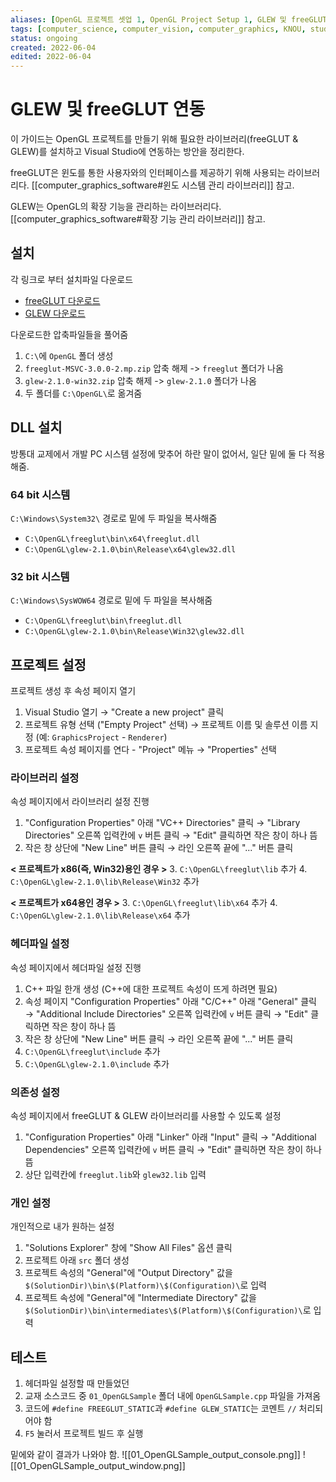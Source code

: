 ```yaml
---
aliases: [OpenGL 프로젝트 셋업 1, OpenGL Project Setup 1, GLEW 및 freeGLUT 연동, Setup using GLEW and freeGLUT]
tags: [computer_science, computer_vision, computer_graphics, KNOU, study, display, settings, example]
status: ongoing
created: 2022-06-04
edited: 2022-06-04
---
```


# GLEW 및 freeGLUT 연동
이 가이드는 OpenGL 프로젝트를 만들기 위해 필요한 라이브러리(freeGLUT & GLEW)를 설치하고 Visual Studio에 연동하는 방안을 정리한다.

freeGLUT은 윈도를 통한 사용자와의 인터페이스를 제공하기 위해 사용되는 라이브러리다. [[computer_graphics_software#윈도 시스템 관리 라이브러리]] 참고.

GLEW는 OpenGL의 확장 기능을 관리하는 라이브러리다. [[computer_graphics_software#확장 기능 관리 라이브러리]] 참고.

## 설치
각 링크로 부터 설치파일 다운로드
- [freeGLUT 다운로드](https://www.transmissionzero.co.uk/software/freeglut-devel/)
- [GLEW 다운로드](http://glew.sourceforge.net/)

다운로드한 압축파일들을 풀어줌
1. `C:\`에 `OpenGL` 폴더 생성
2. `freeglut-MSVC-3.0.0-2.mp.zip` 압축 해제 -> `freeglut` 폴더가 나옴
3. `glew-2.1.0-win32.zip` 압축 해제 -> `glew-2.1.0` 폴더가 나옴
4. 두 폴더를 `C:\OpenGL\`로 옮겨줌

## DLL 설치
방통대 교제에서 개발 PC 시스템 설정에 맞추어 하란 말이 없어서, 일단 밑에 둘 다 적용해줌.

### 64 bit 시스템
`C:\Windows\System32\` 경로로 밑에 두 파일을 복사해줌
- `C:\OpenGL\freeglut\bin\x64\freeglut.dll`
- `C:\OpenGL\glew-2.1.0\bin\Release\x64\glew32.dll`

### 32 bit 시스템
`C:\Windows\SysWOW64` 경로로 밑에 두 파일을 복사해줌
- `C:\OpenGL\freeglut\bin\freeglut.dll`
- `C:\OpenGL\glew-2.1.0\bin\Release\Win32\glew32.dll`

## 프로젝트 설정
프로젝트 생성 후 속성 페이지 열기
1. Visual Studio 열기 $\rightarrow$ "Create a new project" 클릭
2. 프로젝트 유형 선택 ("Empty Project" 선택) $\rightarrow$ 프로젝트 이름 및 솔루션 이름 지정 (예: `GraphicsProject` - `Renderer`)
3. 프로젝트 속성 페이지를 연다 - "Project" 메뉴 $\rightarrow$  "Properties" 선택

### 라이브러리 설정
속성 페이지에서 라이브러리 설정 진행
1. "Configuration Properties" 아래 "VC++ Directories" 클릭 $\rightarrow$ "Library Directories" 오른쪽 입력칸에 `v` 버튼 클릭 $\rightarrow$ "Edit" 클릭하면 작은 창이 하나 뜸
2.  작은 창 상단에 "New Line" 버튼 클릭 $\rightarrow$ 라인 오른쪽 끝에 "..." 버튼 클릭

**< 프로젝트가 x86(즉, Win32)용인 경우 >**
3. `C:\OpenGL\freeglut\lib` 추가
4.  `C:\OpenGL\glew-2.1.0\lib\Release\Win32` 추가

**< 프로젝트가 x64용인 경우 >**
3. `C:\OpenGL\freeglut\lib\x64` 추가
4. `C:\OpenGL\glew-2.1.0\lib\Release\x64` 추가

### 헤더파일 설정
속성 페이지에서 헤더파일 설정 진행
1. C++ 파일 한개 생성 (C++에 대한 프로젝트 속성이 뜨게 하려면 필요)
2. 속성 페이지 "Configuration Properties" 아래 "C/C++" 아래 "General" 클릭 $\rightarrow$ "Additional Include Directories" 오른쪽 입력칸에 `v` 버튼 클릭 $\rightarrow$ "Edit" 클릭하면 작은 창이 하나 뜸
3. 작은 창 상단에 "New Line" 버튼 클릭 $\rightarrow$ 라인 오른쪽 끝에 "..." 버튼 클릭
4. `C:\OpenGL\freeglut\include` 추가
5. `C:\OpenGL\glew-2.1.0\include` 추가


### 의존성 설정
속성 페이지에서 freeGLUT & GLEW 라이브러리를 사용할 수 있도록 설정
1. "Configuration Properties" 아래 "Linker" 아래 "Input" 클릭 $\rightarrow$ "Additional Dependencies" 오른쪽 입력칸에 `v` 버튼 클릭 $\rightarrow$ "Edit" 클릭하면 작은 창이 하나 뜸
2. 상단 입력칸에 `freeglut.lib`와 `glew32.lib` 입력

### 개인 설정
개인적으로 내가 원하는 설정
1. "Solutions Explorer" 창에 "Show All Files" 옵션 클릭
2. 프로젝트 아래 `src` 폴더 생성
3. 프로젝트 속성의 "General"에 "Output Directory" 값을 `$(SolutionDir)\bin\$(Platform)\$(Configuration)\`로 입력
4. 프로젝트 속성에 "General"에 "Intermediate Directory" 값을 `$(SolutionDir)\bin\intermediates\$(Platform)\$(Configuration)\`로 입력

## 테스트
1. 헤더파일 설정할 때 만들었던 
2. 교재 소스코드 중 `01_OpenGLSample` 폴더 내에 `OpenGLSample.cpp` 파일을 가져옴
3. 코드에 `#define FREEGLUT_STATIC`과 `#define GLEW_STATIC`는 코멘트 `//` 처리되어야 함
4. `F5` 눌러서 프로젝트 빌드 후 실행

밑에와 같이 결과가 나와야 함.
![[01_OpenGLSample_output_console.png]]
![[01_OpenGLSample_output_window.png]]